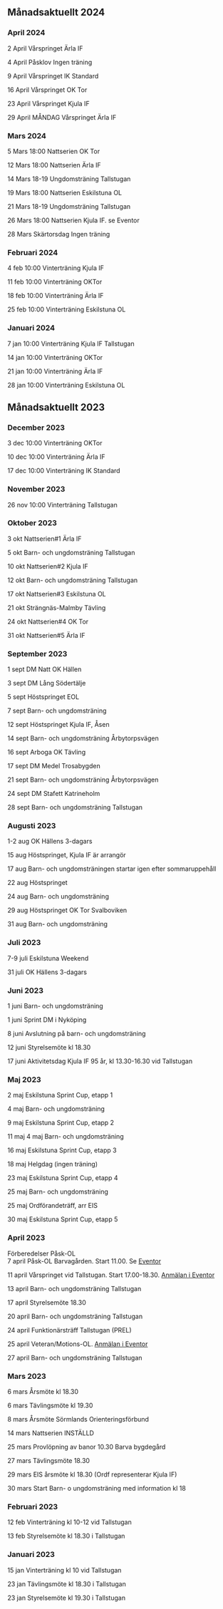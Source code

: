 ## Månadsaktuellt 2024

### April 2024

2 April Vårspringet Ärla IF

4 April Påsklov Ingen träning

9 April Vårspringet IK Standard

16 April Vårspringet OK Tor

23 April Vårspringet Kjula IF

29 April MÅNDAG Vårspringet Ärla IF


### Mars 2024

5 Mars 18:00 Nattserien OK Tor

12 Mars 18:00 Nattserien Ärla IF

14 Mars 18-19 Ungdomsträning Tallstugan 

19 Mars 18:00 Nattserien Eskilstuna OL

21 Mars 18-19 Ungdomsträning Tallstugan

26 Mars 18:00 Nattserien Kjula IF. se Eventor

28 Mars Skärtorsdag Ingen träning 


### Februari 2024

4 feb 10:00 Vinterträning Kjula IF

11 feb 10:00 Vinterträning OKTor

18 feb 10:00 Vinterträning Ärla IF

25 feb 10:00 Vinterträning Eskilstuna OL


### Januari 2024

7 jan 10:00 Vinterträning Kjula IF Tallstugan

14 jan 10:00 Vinterträning OKTor

21 jan 10:00 Vinterträning Ärla IF

28 jan 10:00 Vinterträning Eskilstuna OL


##
## Månadsaktuellt 2023

### December 2023

3 dec 10:00 Vinterträning OKTor

10 dec 10:00 Vinterträning Ärla IF

17 dec 10:00 Vinterträning IK Standard

### November 2023

26 nov 10:00 Vinterträning Tallstugan

### Oktober 2023

3 okt Nattserien#1 Ärla IF

5 okt Barn- och ungdomsträning Tallstugan

10 okt Nattserien#2 Kjula IF

12 okt Barn- och ungdomsträning Tallstugan

17 okt Nattserien#3 Eskilstuna OL

21 okt Strängnäs-Malmby Tävling

24 okt Nattserien#4 OK Tor

31 okt Nattserien#5 Ärla IF

### September 2023

1 sept DM Natt OK Hällen

3 sept DM Lång Södertälje

5 sept Höstspringet EOL

7 sept Barn- och ungdomsträning

12 sept Höstspringet Kjula IF, Åsen

14 sept Barn- och ungdomsträning Årbytorpsvägen

16 sept Arboga OK Tävling

17 sept DM Medel Trosabygden

21 sept Barn- och ungdomsträning Årbytorpsvägen

24 sept DM Stafett Katrineholm

28 sept Barn- och ungdomsträning Tallstugan



### Augusti 2023

1-2 aug OK Hällens 3-dagars

15 aug Höstspringet, Kjula IF är arrangör

17 aug Barn- och ungdomsträningen startar igen efter sommaruppehåll

22 aug Höstspringet

24 aug Barn- och ungdomsträning

29 aug Höstspringet OK Tor Svalboviken

31 aug Barn- och ungdomsträning


### Juli 2023

7-9 juli Eskilstuna Weekend

31 juli OK Hällens 3-dagars


### Juni 2023

1 juni Barn- och ungdomsträning

1 juni Sprint DM i Nyköping

8 juni Avslutning på  barn- och ungdomsträning

12 juni Styrelsemöte kl 18.30

17 juni Aktivitetsdag Kjula IF 95 år, kl 13.30-16.30 vid Tallstugan


### Maj 2023

2 maj Eskilstuna Sprint Cup, etapp 1

4 maj Barn- och ungdomsträning

9 maj Eskilstuna Sprint Cup, etapp 2

11 maj 4 maj Barn- och ungdomsträning

16 maj Eskilstuna Sprint Cup, etapp 3

18 maj Helgdag (ingen träning)

23 maj Eskilstuna Sprint Cup, etapp 4

25 maj Barn- och ungdomsträning

25 maj Ordförandeträff, arr EIS

30 maj Eskilstuna Sprint Cup, etapp 5


### April 2023

Förberedelser Påsk-OL  
7 april Påsk-OL Barvagården. Start 11.00. Se [Eventor](https://eventor.orientering.se/Events/Show/40272)

11 april Vårspringet vid Tallstugan. Start 17.00-18.30.  [Anmälan i Eventor](https://eventor.orientering.se/Events/Show/44946)

13 april Barn- och ungdomsträning Tallstugan

17 april Styrelsemöte 18.30

20 april Barn- och ungdomsträning Tallstugan

24 april Funktionärsträff Tallstugan (PREL)

25 april Veteran/Motions-OL. [Anmälan i Eventor](https://eventor.orientering.se/Events/Show/45005)

27 april Barn- och ungdomsträning Tallstugan


### Mars 2023

6 mars Årsmöte kl 18.30

6 mars Tävlingsmöte kl 19.30

8 mars Årsmöte Sörmlands Orienteringsförbund

14 mars Nattserien INSTÄLLD
 

25 mars Provlöpning av banor 10.30 Barva bygdegård

27 mars Tävlingsmöte 18.30
 

29 mars EIS årsmöte kl 18.30 (Ordf representerar Kjula IF)

30 mars Start Barn- o ungdomsträning med information kl 18



### Februari 2023 

12 feb  Vinterträning kl 10-12 vid Tallstugan

13 feb  Styrelsemöte kl 18.30 i Tallstugan


### Januari 2023

15 jan  Vinterträning kl 10 vid Tallstugan

23 jan  Tävlingsmöte kl 18.30 i Tallstugan

23 jan Styrelsemöte kl 19.30 i Tallstugan


